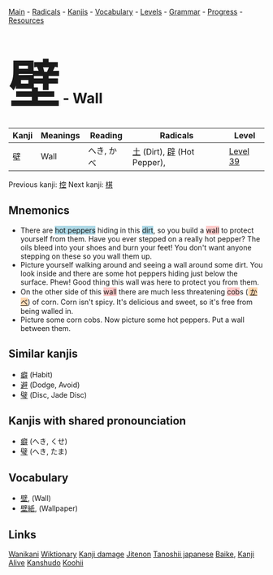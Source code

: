 <style> bigfont {font-size: 100px}</style>
[Main](../README.md) -
[Radicals](../radicals.md) -
[Kanjis](../kanjis.md) -
[Vocabulary](../vocabulary.md) -
[Levels](../levels.md) -
[Grammar](../grammar.md) - 
[Progress](../progress.md) -
[Resources](../resources.md)
# <bigfont> 壁</bigfont> - Wall 

| Kanji | Meanings | Reading | Radicals | Level |
| --- | --- | --- | --- | --- |
| 壁 | Wall | へき, かべ | [土](../radicals/土.md) (Dirt), [辟](../radicals/辟.md) (Hot Pepper),  | [Level 39](../levels/wk_level39.md) |

Previous kanji: [控](控.md) Next kanji: [棋](棋.md) 

## Mnemonics
 * There are <span style="background-color:#ADD8E6"> hot peppers</span> hiding in this <span style="background-color:#ADD8E6"> dirt</span>, so you build a <span style="background-color:#ffcccb"> wall</span> to protect yourself from them. Have you ever stepped on a really hot pepper? The oils bleed into your shoes and burn your feet! You don't want anyone stepping on these so you wall them up.
* Picture yourself walking around and seeing a wall around some dirt. You look inside and there are some hot peppers hiding just below the surface. Phew! Good thing this wall was here to protect you from them. 
* On the other side of this <span style="background-color:#ffcccb"> wall</span> there are much less threatening <span style="background-color:#ffcccb"> cob</span>s (<span style="background-color:#fed8b1"> [かべ](https://jisho.org/search/かべ)</span>) of corn. Corn isn't spicy. It's delicious and sweet, so it's free from being walled in.
* Picture some corn cobs. Now picture some hot peppers. Put a wall between them.


## Similar kanjis
 * [癖](癖.md) (Habit)
* [避](避.md) (Dodge, Avoid)
* [璧](璧.md) (Disc, Jade Disc)



## Kanjis with shared pronounciation
 * [癖](癖.md) (へき, くせ)
* [璧](璧.md) (へき, たま)



## Vocabulary
 * [壁](../vocabulary/壁.md), (Wall)
* [壁紙](../vocabulary/壁.md), (Wallpaper)




## Links 


[Wanikani](https://www.wanikani.com/kanji/壁)
[Wiktionary](https://en.wiktionary.org/wiki/壁)
[Kanji damage](http://www.kanjidamage.com/kanji/search?utf8=✓&q=壁)
[Jitenon](https://jitenon.com/kanji/壁)
[Tanoshii japanese](https://www.tanoshiijapanese.com/dictionary/kanji.cfm?k=壁)
[Baike](https://baike.baidu.com/item/壁),
[Kanji Alive](https://app.kanjialive.com/壁)
[Kanshudo](https://www.kanshudo.com/searchmn?q=壁)
[Koohii](https://kanji.koohii.com/study/kanji/壁)
